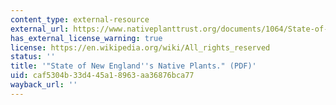 ```yaml
---
content_type: external-resource
external_url: https://www.nativeplanttrust.org/documents/1064/State-of-Plants-tech-report.pdf
has_external_license_warning: true
license: https://en.wikipedia.org/wiki/All_rights_reserved
status: ''
title: '"State of New England''s Native Plants." (PDF)'
uid: caf5304b-33d4-45a1-8963-aa36876bca77
wayback_url: ''
---
```


